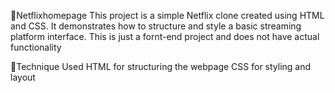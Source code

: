 🔗Netflixhomepage
This project is a simple Netflix clone created using HTML and CSS. It demonstrates how to structure and style a basic streaming platform interface.
This is just a fornt-end project and does not have actual functionality

🔗Technique Used
HTML for structuring the webpage
CSS for styling and layout
